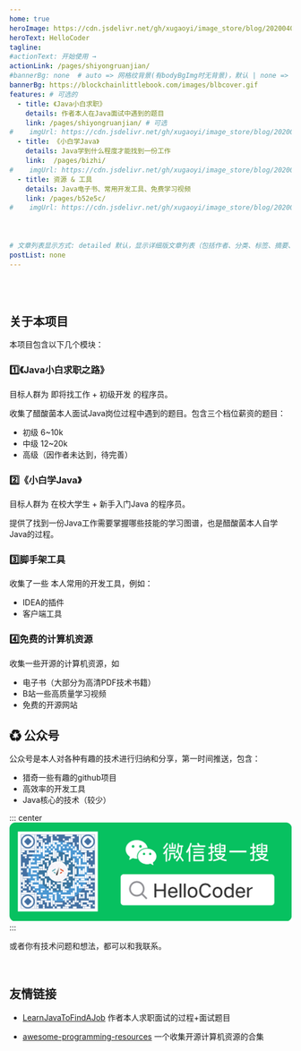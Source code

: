 ```yaml
---
home: true
heroImage: https://cdn.jsdelivr.net/gh/xugaoyi/image_store/blog/20200409124835.png
heroText: HelloCoder
tagline: 
#actionText: 开始使用 →
actionLink: /pages/shiyongruanjian/
#bannerBg: none  # auto => 网格纹背景(有bodyBgImg时无背景)，默认 | none => 无 | '大图地址' | background: 自定义背景样式       提示：如发现文本颜色不适应你的背景时可以到palette.styl修改$bannerTextColor变量
bannerBg: https://blockchainlittlebook.com/images/blbcover.gif
features: # 可选的
  - title: 《Java小白求职》
    details: 作者本人在Java面试中遇到的题目
    link: /pages/shiyongruanjian/ # 可选
#    imgUrl: https://cdn.jsdelivr.net/gh/xugaoyi/image_store/blog/20200409124835.png # 可选
  - title: 《小白学Java》
    details: Java学到什么程度才能找到一份工作
    link:  /pages/bizhi/
#    imgUrl: https://cdn.jsdelivr.net/gh/xugaoyi/image_store/blog/20200409124835.png
  - title: 资源 & 工具
    details: Java电子书、常用开发工具、免费学习视频
    link: /pages/b52e5c/
#    imgUrl: https://cdn.jsdelivr.net/gh/xugaoyi/image_store/blog/20200409124835.png
 


# 文章列表显示方式: detailed 默认，显示详细版文章列表（包括作者、分类、标签、摘要、分页等）| simple => 显示简约版文章列表（仅标题和日期）| none 不显示文章列表
postList: none
---
```




<br/>

 

<br/>

## 关于本项目

本项目包含以下几个模块：

### 1️⃣《Java小白求职之路》

目标人群为 即将找工作 + 初级开发 的程序员。

收集了醋酸菌本人面试Java岗位过程中遇到的题目。包含三个档位薪资的题目：

- 初级 6~10k
- 中级 12~20k
- 高级（因作者未达到，待完善）


### 2️⃣《小白学Java》

目标人群为 在校大学生 + 新手入门Java 的程序员。

提供了找到一份Java工作需要掌握哪些技能的学习图谱，也是醋酸菌本人自学Java的过程。

### 3️⃣脚手架工具

收集了一些 本人常用的开发工具，例如：

- IDEA的插件
- 客户端工具

### 4️⃣免费的计算机资源

收集一些开源的计算机资源，如

- 电子书（大部分为高清PDF技术书籍）
- B站一些高质量学习视频
- 免费的开源网站



 ## ♻ 公众号

公众号<Badge text="HelloCoder"/>是本人对各种有趣的技术进行归纳和分享，第一时间推送，包含：
- 猎奇一些有趣的github项目
- 高效率的开发工具
- Java核心的技术（较少）

::: center
 ![](/img/site/wuli_HelloCoder.png)
:::

或者你有技术问题和想法，都可以和我联系。

<br/>





<!-- AD -->

<div class="wwads-cn wwads-horizontal pageB" data-id="136" style="width:100%;max-height:80px;min-height:auto;"></div>
<style>
  .pageB img{width:80px!important;}
  .pageT .wwads-content{display:flex;align-items: center;}
  .pageT .wwads-poweredby{display:none!important;}
  .pageT .wwads-hide{display:none!important;}
</style>

<!--
<span id="busuanzi_container_site_pv">
👀    本站总访问量 <span id="busuanzi_value_site_pv"><i class="fa fa-spinner fa-spin"></i></span>次
</span>

🐒本站访客数<span id="busuanzi_value_site_uv"><i class="fa fa-spinner fa-spin"></i></span>人次

-->



## 友情链接

- [LearnJavaToFindAJob](https://github.com/DogerRain/LearnJavaToFindAJob)  作者本人求职面试的过程+面试题目

- [awesome-programming-resources](https://github.com/DogerRain/awesome-programming-resources) 一个收集开源计算机资源的合集



<!-- 评论 -->
<Vssue :title="$title" />

